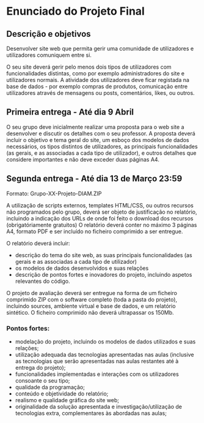# Enunciado do Projeto Final

## Descrição e objetivos

Desenvolver site web que permita gerir uma comunidade de utilizadores e utilizadores comuniquem entre si.

O seu site deverá gerir pelo menos dois tipos de utilizadores com funcionalidades distintas,
como por exemplo administradores do site e utilizadores normais. A atividade dos utilizadores
deve ficar registada na base de dados - por exemplo compras de produtos, comunicação entre
utilizadores através de mensagens ou posts, comentários, likes, ou outros.

## Primeira entrega - Até dia 9 Abril 

O seu grupo deve inicialmente realizar uma proposta para o web site a desenvolver e discutir
os detalhes com o seu professor. A proposta deverá incluir o objetivo e tema geral do site, um
esboço dos modelos de dados necessários, os tipos distintos de utilizadores, as principais
funcionalidades (as gerais, e as associadas a cada tipo de utilizador), e outros detalhes que
considere importantes e não deve exceder duas páginas A4.

## Segunda entrega - Até dia 13 de Março 23:59

Formato: Grupo-XX-Projeto-DIAM.ZIP

A utilização de scripts externos, templates HTML/CSS, ou outros recursos não programados pelo
grupo, deverá ser objeto de justificação no relatório, incluindo a indicação dos URLs de onde
foi feito o download dos recursos (obrigatóriamente gratuitos)
O relatório deverá conter no máximo 3 páginas A4, formato PDF e ser incluído no ficheiro comprimido a ser entregue. 

O relatório deverá incluir:

- descrição do tema do site web, as suas principais funcionalidades (as gerais e as associadas a cada tipo de utilizador)
- os modelos de dados desenvolvidos e suas relações
- descrição de pontos fortes e inovadores do projeto, incluindo aspetos relevantes do código.

O projeto de avaliação deverá ser entregue na forma de um ficheiro comprimido ZIP com o
software completo (toda a pasta do projeto), incluindo sources, ambiente virtual e base de
dados, e um relatório sintético. O ficheiro comprimido não deverá ultrapassar os 150Mb.

### Pontos fortes:

- modelação do projeto, incluindo os modelos de dados utilizados e suas relações;
- utilização adequada das tecnologias apresentadas nas aulas (inclusive as tecnologias
que serão apresentadas nas aulas restantes até à entrega do projeto);
- funcionalidades implementadas e interações com os utilizadores consoante o seu tipo;
- qualidade da programação;
- conteúdo e objetividade do relatório;
- realismo e qualidade gráfica do site web;
- originalidade da solução apresentada e investigação/utilização de tecnologias extra,
complementares às abordadas nas aulas;




